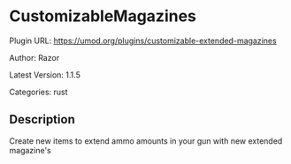 # CustomizableMagazines

Plugin URL: https://umod.org/plugins/customizable-extended-magazines

Author: Razor

Latest Version: 1.1.5

Categories: rust

## Description

Create new items to extend ammo amounts in your gun with new extended magazine's
